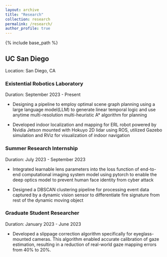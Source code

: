 ```yaml
---
layout: archive
title: "Research"
collection: research
permalink: /research/
author_profile: true
---
```


{% include base_path %}


## UC San Diego

Location: San Diego, CA

### Existential Robotics Laboratory
Duration: September 2023 - Present

- Designing a pipeline to employ optimal scene graph planning using a large language model(LLM) to generate linear temporal logic and use anytime multi-resolution multi-heuristic A* algorithm for planning

- Developed indoor localization and mapping for ERL robot powered by Nvidia Jetson mounted with Hokuyo 2D lidar using ROS, utilized Gazebo simulation and RViz for visualization of indoor navigation

### Summer Research Internship
Duration: July 2023 - September 2023

- Integrated learnable lens parameters into the loss function of end-to-end computational imaging system model using pytorch to enable the deep optics model to prevent human face identity from cyber attack

- Designed a DBSCAN clustering pipeline for processing event data captured by a dynamic vision sensor to differentiate fire signature from rest of the dynamic moving object

### Graduate Student Researcher
Duration: January 2023 - June 2023

- Developed a slippage correction algorithm specifically for eyeglass-mounted cameras. This algorithm enabled accurate calibration of gaze estimation, resulting in a reduction of real-world gaze mapping errors from 40% to 20%.
